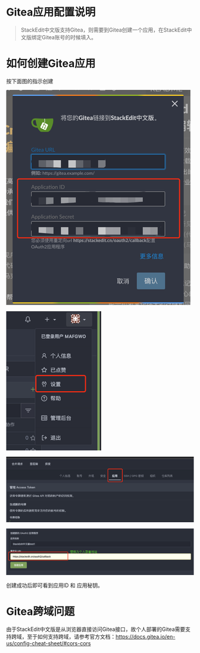 # Gitea应用配置说明

> StackEdit中文版支持Gitea，则需要到Gitea创建一个应用，在StackEdit中文版绑定Gitea账号的时候填入。


# 如何创建Gitea应用

按下面图的指示创建


![](../images/gitea/gitea01.png)

![](../images/gitea/gitea02.png)

![](../images/gitea/gitea03.png)

![](../images/gitea/gitea04.png)

创建成功后即可看到应用ID 和 应用秘钥。

# Gitea跨域问题

由于StackEdit中文版是从浏览器直接访问Gitea接口，故个人部署的Gitea需要支持跨域，至于如何支持跨域，请参考官方文档：https://docs.gitea.io/en-us/config-cheat-sheet/#cors-cors
